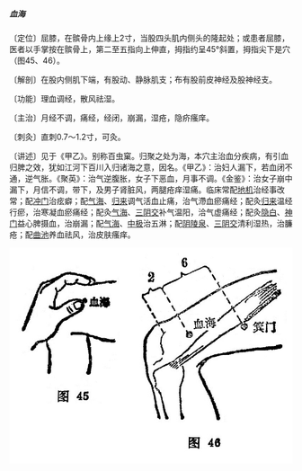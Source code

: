 ##### 血海

〔定位〕屈膝，在髌骨内上缘上2寸，当股四头肌内侧头的隆起处；或患者屈膝，医者以手掌按在髌骨上，第二至五指向上伸直，拇指约呈45°斜置，拇指尖下是穴（图45、46）。

〔解剖〕在股内侧肌下端，有股动、静脉肌支；布有股前皮神经及股神经支。

〔功能〕理血调经，散风祛湿。

〔主治〕月经不调，痛经，经闭，崩漏，湿疮，隐疥瘙庠。

〔刺灸〕直刺0.7～1.2寸，可灸。

〔讲述〕见于《甲乙》。别称百虫窠。归聚之处为海，本穴主治血分疾病，有引血归脾之效，犹如江河下百川入归诸海之意，因名。《甲乙》：治妇人漏下，若血闭不通，逆气胀。《聚英》：治气逆腹胀，女子下恶血，月事不调。《金鉴》：治女子崩中漏下，月信不调，带下，及男子肾脏风，两腿疮痒湿痛。临床常配[地机](https://www.gmzyjc.com/read/zjs/zjs3.1.4-6-0.0.1.3.8.md)治经事改常；配[冲门](https://www.gmzyjc.com/read/zjs/zjs3.1.4-6-0.0.1.3.12.md)治痃癖；配[气海](https://www.gmzyjc.com/read/zjs/zjs3.2.1-0.1.1.3.6.md)、[归来](https://www.gmzyjc.com/read/zjs/zjs3.1.1-3-0.1.3.3.29.md)调气活血止痛，治气滯血瘀痛经；配灸[归来](https://www.gmzyjc.com/read/zjs/zjs3.1.1-3-0.1.3.3.29.md)温经行瘀，治寒凝血瘀痛经；配灸[气海](https://www.gmzyjc.com/read/zjs/zjs3.2.1-0.1.1.3.6.md)、[三阴交](https://www.gmzyjc.com/read/zjs/zjs3.1.4-6-0.0.1.3.6.md)补气温阳，洽气虚痛经；配灸[隐白](https://www.gmzyjc.com/read/zjs/zjs3.1.4-6-0.0.1.3.1.md)、[神门](https://www.gmzyjc.com/read/zjs/zjs3.1.4-6-0.0.2.3.7.md)益心脾摄血，治崩漏；配[气海](https://www.gmzyjc.com/read/zjs/zjs3.2.1-0.1.1.3.6.md)、[中极](https://www.gmzyjc.com/read/zjs/zjs3.2.1-0.1.1.3.3.md)治五淋；配[阴陵泉](https://www.gmzyjc.com/read/zjs/zjs3.1.4-6-0.0.1.3.9.md)、[三阴交](https://www.gmzyjc.com/read/zjs/zjs3.1.4-6-0.0.1.3.6.md)清利湿热，治臁疮；配[曲池](https://www.gmzyjc.com/read/zjs/zjs3.1.1-3-0.1.2.3.11.md)养血祛风，治皮肤瘙痒。

![](img/图45、46.jpg)
